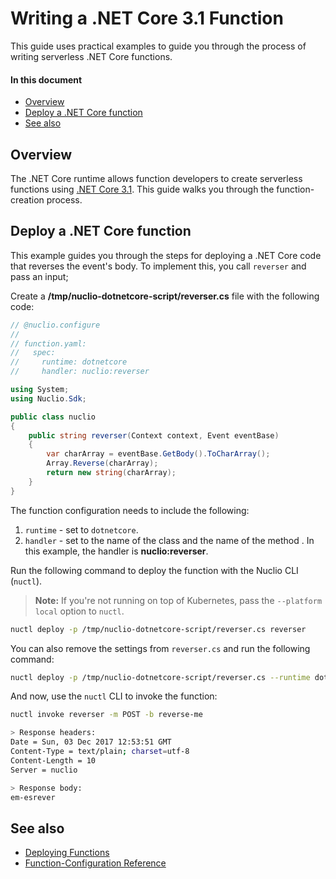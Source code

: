 # Writing a .NET Core 3.1 Function

This guide uses practical examples to guide you through the process of writing serverless .NET Core functions.

#### In this document

- [Overview](#overview)
- [Deploy a .NET Core function](#deploy-a-net-core-function)
- [See also](#see-also)

## Overview

The .NET Core runtime allows function developers to create serverless functions using [.NET Core 3.1](https://dotnet.microsoft.com/). This guide walks you through the function-creation process.

## Deploy a .NET Core function

This example guides you through the steps for deploying a .NET Core code that reverses the event's body. To implement this, you call `reverser` and pass an input;

Create a **/tmp/nuclio-dotnetcore-script/reverser.cs** file with the following code:

```csharp
// @nuclio.configure
//
// function.yaml:
//   spec:
//     runtime: dotnetcore
//     handler: nuclio:reverser

using System;
using Nuclio.Sdk;

public class nuclio
{
    public string reverser(Context context, Event eventBase)
    {
        var charArray = eventBase.GetBody().ToCharArray();
        Array.Reverse(charArray);
        return new string(charArray);
    }
}
```

The function configuration needs to include the following:

1. `runtime` - set to `dotnetcore`.
2. `handler` - set to the name of the class and the name of the method . In this example, the handler is **nuclio:reverser**.

Run the following command to deploy the function with the Nuclio CLI (`nuctl`).

> **Note:** If you're not running on top of Kubernetes, pass the `--platform local` option to `nuctl`.

```sh
nuctl deploy -p /tmp/nuclio-dotnetcore-script/reverser.cs reverser
```

You can also remove the settings from `reverser.cs` and run the following command:

```sh
nuctl deploy -p /tmp/nuclio-dotnetcore-script/reverser.cs --runtime dotnetcore --handler nuclio:reverser reverser
```

And now, use the `nuctl` CLI to invoke the function:
```sh
nuctl invoke reverser -m POST -b reverse-me

> Response headers:
Date = Sun, 03 Dec 2017 12:53:51 GMT
Content-Type = text/plain; charset=utf-8
Content-Length = 10
Server = nuclio

> Response body:
em-esrever
```

## See also

- [Deploying Functions](/docs/tasks/deploying-functions.md)
- [Function-Configuration Reference](/docs/reference/function-configuration/function-configuration-reference.md)

